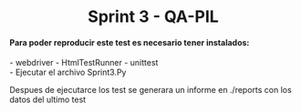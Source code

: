 <h1 align="center">Sprint 3 - QA-PIL</h1>


<h4 >Para poder reproducir este test es necesario tener instalados:</h4>
 - webdriver
 - HtmlTestRunner
 - unittest

<br>
- Ejecutar el archivo Sprint3.Py

Despues de ejecutarce los test se generara un informe en ./reports con los datos del ultimo test
